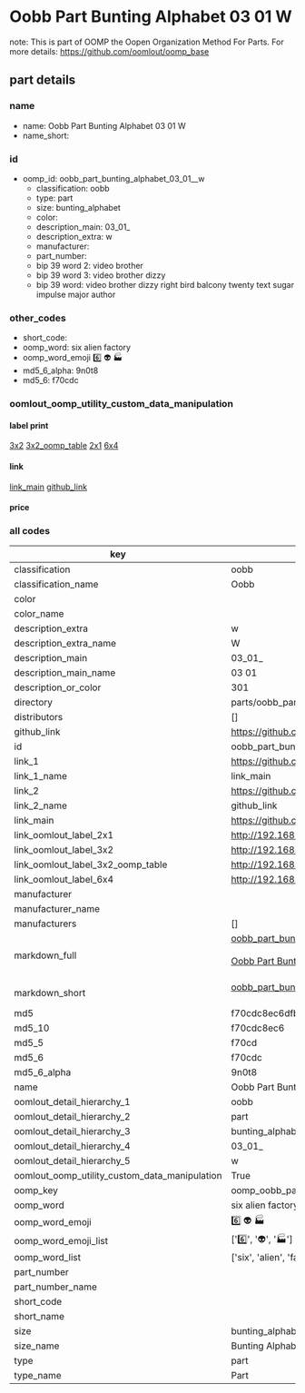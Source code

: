 # Oobb Part Bunting Alphabet 03 01  W  

note: This is part of OOMP the Oopen Organization Method For Parts. For more details: https://github.com/oomlout/oomp_base

##  part details





### name
* name: Oobb Part Bunting Alphabet 03 01  W
* name_short: 
### id
* oomp_id: oobb_part_bunting_alphabet_03_01__w
  * classification: oobb
  * type: part
  * size: bunting_alphabet
  * color: 
  * description_main: 03_01_
  * description_extra: w
  * manufacturer: 
  * part_number: 
  * bip 39 word 2: video brother
  * bip 39 word 3: video brother dizzy
  * bip 39 word: video brother dizzy right bird balcony twenty text sugar impulse major author

### other_codes
* short_code: 
* oomp_word: six alien factory
* oomp_word_emoji :six: :alien: :factory:
* md5_6_alpha: 9n0t8
* md5_6: f70cdc






### oomlout_oomp_utility_custom_data_manipulation
#### label print
[3x2](http://192.168.1.245:1112/?label=oomp%209n0t8)
[3x2_oomp_table](http://192.168.1.107:1112/?label=oomp%209n0t8)
[2x1](http://192.168.1.242:1112/?label=oomp%209n0t8)
[6x4](http://192.168.1.55:1112/?label=oomp%209n0t8)    

#### link

[link_main](https://github.com/oomlout/oomlout_oomp_current_version_messy/tree/main/parts/oobb_part_bunting_alphabet_03_01__w) [github_link](https://github.com/oomlout/oomlout_oomp_part_src/tree/main/parts/oobb_part_bunting_alphabet_03_01__w)                             

#### price







### all codes 
| key | value |  
| --- | --- |  
| classification | oobb |  
| classification_name | Oobb |  
| color |  |  
| color_name |  |  
| description_extra | w |  
| description_extra_name | W |  
| description_main | 03_01_ |  
| description_main_name | 03 01  |  
| description_or_color | 301 |  
| directory | parts/oobb_part_bunting_alphabet_03_01__w |  
| distributors | [] |  
| github_link | https://github.com/oomlout/oomlout_oomp_part_src/tree/main/parts/oobb_part_bunting_alphabet_03_01__w |  
| id | oobb_part_bunting_alphabet_03_01__w |  
| link_1 | https://github.com/oomlout/oomlout_oomp_current_version_messy/tree/main/parts/oobb_part_bunting_alphabet_03_01__w |  
| link_1_name | link_main |  
| link_2 | https://github.com/oomlout/oomlout_oomp_part_src/tree/main/parts/oobb_part_bunting_alphabet_03_01__w |  
| link_2_name | github_link |  
| link_main | https://github.com/oomlout/oomlout_oomp_current_version_messy/tree/main/parts/oobb_part_bunting_alphabet_03_01__w |  
| link_oomlout_label_2x1 | http://192.168.1.242:1112/?label=oomp%209n0t8 |  
| link_oomlout_label_3x2 | http://192.168.1.245:1112/?label=oomp%209n0t8 |  
| link_oomlout_label_3x2_oomp_table | http://192.168.1.107:1112/?label=oomp%209n0t8 |  
| link_oomlout_label_6x4 | http://192.168.1.55:1112/?label=oomp%209n0t8 |  
| manufacturer |  |  
| manufacturer_name |  |  
| manufacturers | [] |  
| markdown_full | [oobb_part_bunting_alphabet_03_01__w](https://github.com/oomlout/oomlout_oomp_current_version_messy/tree/main/parts/oobb_part_bunting_alphabet_03_01__w)<br>[](https://github.com/oomlout/oomlout_oomp_current_version_messy/tree/main/parts/oobb_part_bunting_alphabet_03_01__w)<br>[Oobb Part Bunting Alphabet 03 01  W](https://github.com/oomlout/oomlout_oomp_current_version_messy/tree/main/parts/oobb_part_bunting_alphabet_03_01__w)<br><br> |  
| markdown_short | [oobb_part_bunting_alphabet_03_01__w](https://github.com/oomlout/oomlout_oomp_current_version_messy/tree/main/parts/oobb_part_bunting_alphabet_03_01__w)<br><br> |  
| md5 | f70cdc8ec6dfbd64470b4b9c80473f9e |  
| md5_10 | f70cdc8ec6 |  
| md5_5 | f70cd |  
| md5_6 | f70cdc |  
| md5_6_alpha | 9n0t8 |  
| name | Oobb Part Bunting Alphabet 03 01  W |  
| oomlout_detail_hierarchy_1 | oobb |  
| oomlout_detail_hierarchy_2 | part |  
| oomlout_detail_hierarchy_3 | bunting_alphabet |  
| oomlout_detail_hierarchy_4 | 03_01_ |  
| oomlout_detail_hierarchy_5 | w |  
| oomlout_oomp_utility_custom_data_manipulation | True |  
| oomp_key | oomp_oobb_part_bunting_alphabet_03_01__w |  
| oomp_word | six alien factory |  
| oomp_word_emoji | :six: :alien: :factory: |  
| oomp_word_emoji_list | [':six:', ':alien:', ':factory:'] |  
| oomp_word_list | ['six', 'alien', 'factory'] |  
| part_number |  |  
| part_number_name |  |  
| short_code |  |  
| short_name |  |  
| size | bunting_alphabet |  
| size_name | Bunting Alphabet |  
| type | part |  
| type_name | Part |  
